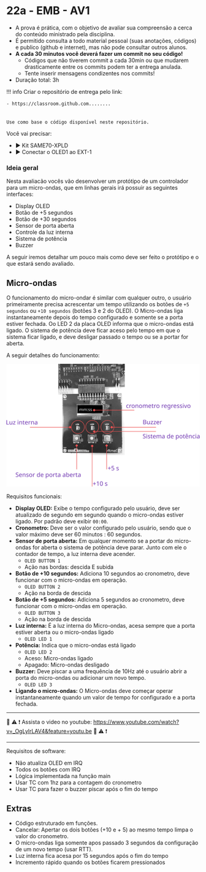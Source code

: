 # 22a - EMB - AV1

- A prova é prática, com o objetivo de avaliar sua compreensão a cerca do conteúdo ministrado pela disciplina. 
- É permitido consulta a todo material pessoal (suas anotações, códigos) e publico (github e internet), mas não pode consultar outros alunos.
- **A cada 30 minutos você deverá fazer um commit no seu código!**
    - Códigos que não tiverem commit a cada 30min ou que mudarem drasticamente entre os commits podem ter a entrega anulada.
    - Tente inserir mensagens condizentes nos commits!
- Duração total: 3h

!!! info
    Criar o repositório de entrega pelo link:
    
    - https://classroom.github.com........


    Use como base o código disponível neste repositório.

Você vai precisar:

- ▶️ Kit SAME70-XPLD
- ▶️ Conectar o OLED1 ao EXT-1

### Ideia geral

Nesta avaliacão vocês vão desenvolver um protótipo de um controlador para um micro-ondas, que em linhas gerais irá possuir as seguintes interfaces:

- Display OLED
- Botão de +5 segundos
- Botão de +30 segundos
- Sensor de porta aberta
- Controle da luz interna 
- Sistema de potência
- Buzzer 

A seguir iremos detalhar um pouco mais como deve ser feito o protótipo e o que estará sendo avaliado.

## Micro-ondas

O funcionamento do micro-ondar é similar com qualquer outro, o usuário primeiramente precisa acrescentar um tempo utilizando os botões de `+5 segundos` ou `+10 segundos` (botões 3 e 2 do OLED). O Micro-ondas liga instantaneamente depois do tempo configurado e somente se a porta estiver fechada. Oo LED 2 da placa OLED informa que o micro-ondas está ligado. O sistema de potência deve ficar aceso pelo tempo em que o sistema ficar ligado, e deve desligar passado o tempo ou se a portar for aberta.

A seguir detalhes do funcionamento:

![](diagrama.png)

Requisitos funcionais:

- **Display OLED:** Exibe o tempo configurado pelo usuário, deve ser atualizado de segundo em segundo quando o micro-ondas estiver ligado. Por padrão deve exibir `00:00`.
- **Cronometro:** Deve ser o valor configurado pelo usuário, sendo que o valor máximo deve ser 60 minutos : 60 segundos. 
- **Sensor de porta aberta:** Em qualquer momento se a portar do micro-ondas for aberta o sistema de potência deve parar. Junto com ele o contador de tempo, a luz interna deve acender.
    - `OLED BUTTON 1`
    - Ação nas bordas: descida E subida
- **Botão de +10 segundos:** Adiciona 10 segundos ao cronometro, deve funcionar com o micro-ondas em operação.
   - `OLED BUTTON 2`
   - Ação na borda de descida 
- **Botão de +5 segundos:** Adiciona 5 segundos ao cronometro, deve funcionar com o micro-ondas em operação.
   - `OLED BUTTON 3`
   - Ação na borda de descida 
- **Luz interna:** É a luz interna do Micro-ondas, acesa sempre que a porta estiver aberta ou o micro-ondas ligado
    - `OLED LED 1`
- **Potência:** Indica que o micro-ondas está ligado
    - `OLED LED 2`
    - Aceso: Micro-ondas ligado
    - Apagado: Micro-ondas desligado
- **Buzzer:** Deve piscar a uma frequência de 10Hz até o usuário abrir a porta do micro-ondas ou adicionar um novo tempo.
    - `OLED LED 3`
- **Ligando o micro-ondas:** O Micro-ondas deve começar operar instantaneamente quando um valor de tempo for configurado e a porta fechada.

-------------------

🎥 ⚠️ ❗ Assista o video no youtube: https://www.youtube.com/watch?v=_OgLylrLAV4&feature=youtu.be 🎥 ⚠️ ❗

-------------------

Requisitos de software:

- Não atualiza OLED em IRQ
- Todos os botões com IRQ
- Lógica implementada na função main
- Usar TC com 1hz para a contagem do cronometro
- Usar TC para fazer o buzzer piscar após o fim do tempo

## Extras

- Código estruturado em funções.
- Cancelar: Apertar os dois botões (+10 e + 5) ao mesmo tempo limpa o valor do cronometro.
- O micro-ondas liga somente apos passado 3 segundos da configuração de um novo tempo (usar RTT).
- Luz interna fica acesa por 15 segundos após o fim do tempo
- Incremento rápido quando os botões ficarem pressionados
